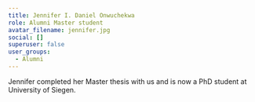 ```yaml
---
title: Jennifer I. Daniel Onwuchekwa
role: Alumni Master student
avatar_filename: jennifer.jpg
social: []
superuser: false
user_groups:
  - Alumni
---
```

Jennifer completed her Master thesis with us and is now a PhD student at University of Siegen.